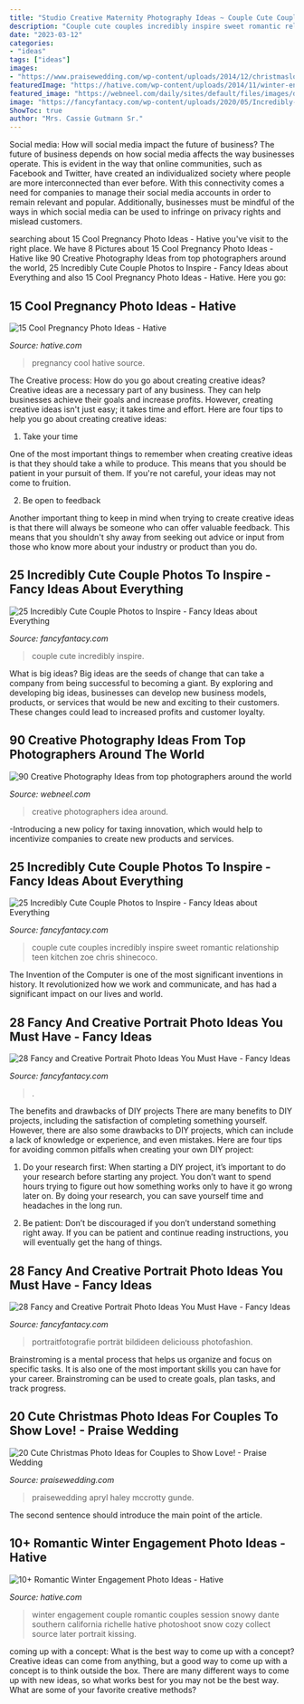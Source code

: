 ```yaml
---
title: "Studio Creative Maternity Photography Ideas ~ Couple Cute Couples Incredibly Inspire Sweet Romantic Relationship Teen Kitchen Zoe Chris Shinecoco"
description: "Couple cute couples incredibly inspire sweet romantic relationship teen kitchen zoe chris shinecoco"
date: "2023-03-12"
categories:
- "ideas"
tags: ["ideas"]
images:
- "https://www.praisewedding.com/wp-content/uploads/2014/12/christmaslover03-lights.jpg"
featuredImage: "https://hative.com/wp-content/uploads/2014/11/winter-engagement-photo-ideas/2-winter-engagement-photo-ideas.jpg"
featured_image: "https://webneel.com/daily/sites/default/files/images/daily/04-2013/creative-photography.jpg"
image: "https://fancyfantacy.com/wp-content/uploads/2020/05/Incredibly-Cute-Couple-Photos-to-Inspire-17.jpg"
ShowToc: true
author: "Mrs. Cassie Gutmann Sr."
---
```



Social media: How will social media impact the future of business?
The future of business depends on how social media affects the way businesses operate. This is evident in the way that online communities, such as Facebook and Twitter, have created an individualized society where people are more interconnected than ever before. With this connectivity comes a need for companies to manage their social media accounts in order to remain relevant and popular. Additionally, businesses must be mindful of the ways in which social media can be used to infringe on privacy rights and mislead customers.

	

		
searching about 15 Cool Pregnancy Photo Ideas - Hative you've visit to the right place. We have 8 Pictures about 15 Cool Pregnancy Photo Ideas - Hative like 90 Creative Photography Ideas from top photographers around the world, 25 Incredibly Cute Couple Photos to Inspire - Fancy Ideas about Everything and also 15 Cool Pregnancy Photo Ideas - Hative. Here you go:
		
    
## 15 Cool Pregnancy Photo Ideas - Hative

<img loading=lazy src="https://hative.com/wp-content/uploads/2014/11/pregnancy-photo-ideas/5-cool-pregnancy-photo-ideas.jpg" onerror="this.onerror=null;this.src='https://tse1.mm.bing.net/th?id=OIP.afOQ9INkTX-N4ExvpyYeAwHaLH&amp;pid=15.1';" alt="15 Cool Pregnancy Photo Ideas - Hative">

_Source: hative.com_

>pregnancy cool hative source. 

	

The Creative process: How do you go about creating creative ideas?
Creative ideas are a necessary part of any business. They can help businesses achieve their goals and increase profits. However, creating creative ideas isn't just easy; it takes time and effort. Here are four tips to help you go about creating creative ideas:
1. Take your time

One of the most important things to remember when creating creative ideas is that they should take a while to produce. This means that you should be patient in your pursuit of them. If you're not careful, your ideas may not come to fruition.

2. Be open to feedback

Another important thing to keep in mind when trying to create creative ideas is that there will always be someone who can offer valuable feedback. This means that you shouldn't shy away from seeking out advice or input from those who know more about your industry or product than you do.

    
## 25 Incredibly Cute Couple Photos To Inspire - Fancy Ideas About Everything

<img loading=lazy src="https://fancyfantacy.com/wp-content/uploads/2020/05/Incredibly-Cute-Couple-Photos-to-Inspire-17.jpg" onerror="this.onerror=null;this.src='https://tse2.mm.bing.net/th?id=OIP.695-PbeJo1HlLtJuheKqnAHaLG&amp;pid=15.1';" alt="25 Incredibly Cute Couple Photos to Inspire - Fancy Ideas about Everything">

_Source: fancyfantacy.com_

>couple cute incredibly inspire. 

	

What is big ideas?
Big ideas are the seeds of change that can take a company from being successful to becoming a giant. By exploring and developing big ideas, businesses can develop new business models, products, or services that would be new and exciting to their customers. These changes could lead to increased profits and customer loyalty.

    
## 90 Creative Photography Ideas From Top Photographers Around The World

<img loading=lazy src="https://webneel.com/daily/sites/default/files/images/daily/04-2013/creative-photography.jpg" onerror="this.onerror=null;this.src='https://tse2.mm.bing.net/th?id=OIP.C7-psJV2gF0vUrwAC8TNbAHaLH&amp;pid=15.1';" alt="90 Creative Photography Ideas from top photographers around the world">

_Source: webneel.com_

>creative photographers idea around. 

	

-Introducing a new policy for taxing innovation, which would help to incentivize companies to create new products and services.

    
## 25 Incredibly Cute Couple Photos To Inspire - Fancy Ideas About Everything

<img loading=lazy src="https://fancyfantacy.com/wp-content/uploads/2020/05/Incredibly-Cute-Couple-Photos-to-Inspire-15.jpg" onerror="this.onerror=null;this.src='https://tse2.mm.bing.net/th?id=OIP.7LmN67R1VlAPi79Ttmx_hAAAAA&amp;pid=15.1';" alt="25 Incredibly Cute Couple Photos to Inspire - Fancy Ideas about Everything">

_Source: fancyfantacy.com_

>couple cute couples incredibly inspire sweet romantic relationship teen kitchen zoe chris shinecoco. 

	

The Invention of the Computer is one of the most significant inventions in history. It revolutionized how we work and communicate, and has had a significant impact on our lives and world.

    
## 28 Fancy And Creative Portrait Photo Ideas You Must Have - Fancy Ideas

<img loading=lazy src="https://fancyfantacy.com/wp-content/uploads/2020/03/Fancy-and-Creative-Portrait-Photo-Ideas-You-Must-Have-21.jpg" onerror="this.onerror=null;this.src='https://tse2.mm.bing.net/th?id=OIP.J-uyqfxEGuRhUCgkNOqG4wAAAA&amp;pid=15.1';" alt="28 Fancy and Creative Portrait Photo Ideas You Must Have - Fancy Ideas">

_Source: fancyfantacy.com_

>. 

	

The benefits and drawbacks of DIY projects
There are many benefits to DIY projects, including the satisfaction of completing something yourself. However, there are also some drawbacks to DIY projects, which can include a lack of knowledge or experience, and even mistakes. Here are four tips for avoiding common pitfalls when creating your own DIY project:
1. Do your research first: When starting a DIY project, it’s important to do your research before starting any project. You don’t want to spend hours trying to figure out how something works only to have it go wrong later on. By doing your research, you can save yourself time and headaches in the long run.

2. Be patient: Don’t be discouraged if you don’t understand something right away. If you can be patient and continue reading instructions, you will eventually get the hang of things.

    
## 28 Fancy And Creative Portrait Photo Ideas You Must Have - Fancy Ideas

<img loading=lazy src="https://fancyfantacy.com/wp-content/uploads/2020/03/Fancy-and-Creative-Portrait-Photo-Ideas-You-Must-Have-23.jpg" onerror="this.onerror=null;this.src='https://tse4.mm.bing.net/th?id=OIP.Wky-bV21vQZfavkRWj9_jAAAAA&amp;pid=15.1';" alt="28 Fancy and Creative Portrait Photo Ideas You Must Have - Fancy Ideas">

_Source: fancyfantacy.com_

>portraitfotografie porträt bildideen deliciouss photofashion. 

	

Brainstroming is a mental process that helps us organize and focus on specific tasks. It is also one of the most important skills you can have for your career. Brainstroming can be used to create goals, plan tasks, and track progress.

    
## 20 Cute Christmas Photo Ideas For Couples To Show Love! - Praise Wedding

<img loading=lazy src="https://www.praisewedding.com/wp-content/uploads/2014/12/christmaslover03-lights.jpg" onerror="this.onerror=null;this.src='https://tse4.mm.bing.net/th?id=OIP.PRfEUpryXrZCplv3Y1nXygHaPe&amp;pid=15.1';" alt="20 Cute Christmas Photo Ideas for Couples to Show Love! - Praise Wedding">

_Source: praisewedding.com_

>praisewedding apryl haley mccrotty gunde. 

	

The second sentence should introduce the main point of the article.

    
## 10+ Romantic Winter Engagement Photo Ideas - Hative

<img loading=lazy src="https://hative.com/wp-content/uploads/2014/11/winter-engagement-photo-ideas/2-winter-engagement-photo-ideas.jpg" onerror="this.onerror=null;this.src='https://tse3.mm.bing.net/th?id=OIP.TGao1vCMixZroPvTY1gnxQHaLG&amp;pid=15.1';" alt="10+ Romantic Winter Engagement Photo Ideas - Hative">

_Source: hative.com_

>winter engagement couple romantic couples session snowy dante southern california richelle hative photoshoot snow cozy collect source later portrait kissing. 

	

coming up with a concept: What is the best way to come up with a concept?
Creative ideas can come from anything, but a good way to come up with a concept is to think outside the box. There are many different ways to come up with new ideas, so what works best for you may not be the best way. What are some of your favorite creative methods?

